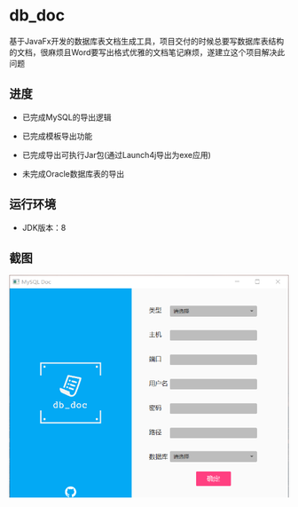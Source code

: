 # db_doc
基于JavaFx开发的数据库表文档生成工具，项目交付的时候总要写数据库表结构的文档，很麻烦且Word要写出格式优雅的文档笔记麻烦，遂建立这个项目解决此问题
## 进度
* 已完成MySQL的导出逻辑
* 已完成模板导出功能
* 已完成导出可执行Jar包(通过Launch4j导出为exe应用)

* 未完成Oracle数据库表的导出
## 运行环境
* JDK版本：8

## 截图
![](./doc/img/01.bmp)
